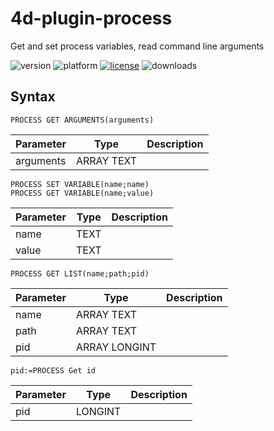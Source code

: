 # 4d-plugin-process
Get and set process variables, read command line arguments

![version](https://img.shields.io/badge/version-18%2B-EB8E5F)
![platform](https://img.shields.io/static/v1?label=platform&message=mac-intel%20|%20mac-arm%20|%20win-64&color=blue)
[![license](https://img.shields.io/github/license/miyako/4d-plugin-process)](LICENSE)
![downloads](https://img.shields.io/github/downloads/miyako/4d-plugin-process/total)

## Syntax

```4d
PROCESS GET ARGUMENTS(arguments)
```

Parameter|Type|Description
------------|------------|----
arguments|ARRAY TEXT|

```4d
PROCESS SET VARIABLE(name;name)
PROCESS GET VARIABLE(name;value)
```

Parameter|Type|Description
------------|------------|----
name|TEXT|
value|TEXT|

```4d
PROCESS GET LIST(name;path;pid)
```

Parameter|Type|Description
------------|------------|----
name|ARRAY TEXT|
path|ARRAY TEXT|
pid|ARRAY LONGINT|

```4d
pid:=PROCESS Get id 
```

Parameter|Type|Description
------------|------------|----
pid|LONGINT|
